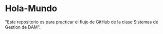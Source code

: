 # Hola-Mundo
"Este repositorio es para practicar el flujo de GitHub de la clase Sistemas de Gestion de DAM".

